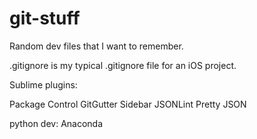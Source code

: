 git-stuff
=========

Random dev files that I want to remember.

.gitignore is my typical .gitignore file for an iOS project.

Sublime plugins:

Package Control
GitGutter
Sidebar
JSONLint
Pretty JSON

python dev:
Anaconda
